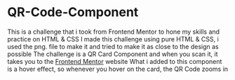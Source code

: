 # QR-Code-Component
This is a challenge that i took from Frontend Mentor to hone my skills and practice on HTML &amp; CSS
I made this challenge using pure HTML & CSS, i used the png. file to make it and tried to make it as close to the design as possible
The challenge is a QR Card Component and when you scan it, it takes you to the [Frontend Mentor](https://www.frontendmentor.io/) website
What i added to this component is a hover effect, so whenever you hover on the card, the QR Code zooms in
